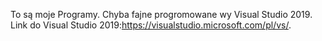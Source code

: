 
To są moje Programy. Chyba fajne progromowane wy Visual Studio 2019. Link do Visual Studio 2019:https://visualstudio.microsoft.com/pl/vs/.
